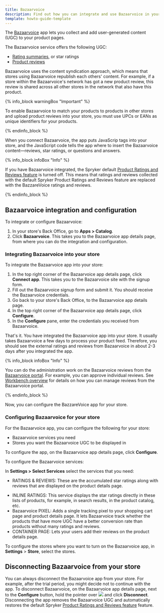 ```yaml
---
title: Bazaarvoice
description: Find out how you can integrate and use Bazaarvoice in your Spryker shop
template: howto-guide-template
---
```


The [Bazaarvoice](https://www.bazaarvoice.com/) app lets you collect and add user-generated content (UGC) to your product pages. 

The Bazaarvoice service offers the following UGC: 

- [Rating summaries](https://knowledge.bazaarvoice.com/wp-content/conversations/en_US/Display/display_integration.html#rating-summary), or star ratings
- [Product reviews](https://knowledge.bazaarvoice.com/wp-content/conversations/en_US/Display/display_integration.html#reviews)  
<!---- [Questions and answers](https://knowledge.bazaarvoice.com/wp-content/conversations/en_US/Display/display_integration.html#questions--answers)-->

Bazaarvoice uses the content syndication approach, which means that stores using Bazaarvoice republish each others' content. For example, if a store within the Bazaarvoice's network has got a new product review, this review is shared across all other stores in the network that also have this product.

{% info_block warningBox "Important" %}

To enable Bazaarvoice to match your products to products in other stores and upload product reviews into your store, you must use UPCs or EANs as unique identifiers for your products.

{% endinfo_block %}

When you connect Bazaarvoice, the app puts JavaScrip tags into your store, and the JavaScript code tells the app where to insert the Bazaarvoice content—reviews, star ratings, or questions and answers.

{% info_block infoBox "Info" %}

If you have Bazaarvoice integrated, the Spryker default [Product Ratings and Reviews feature](/docs/scos/user/features/{{site.version}}/product-rating-and-reviews-feature-overview.html) is turned off. This means that ratings and reviews collected with the default Spryker Product Ratings and Reviews feature are replaced with the BazzareVoice ratings and reviews.

{% endinfo_block %}

## Bazaarvoice integration and configuration

To integrate or configure Bazaarvoice:

1. In your store's Back Office, go to **Apps > Catalog**.
2. Click **Bazaarvoice**.
   This takes you to the Bazaarvoice app details page, from where you can do the integration and configuration.

### Integrating Bazaarvoice into your store

To integrate the Bazaarvoice app into your store:

1. In the top right corner of the Bazaarvoice app details page, click **Connect app**.
   This takes you to the Bazaarvoice site with the signup form.
2. Fill out the Bazaarvoice signup form and submit it.
   You should receive the Bazaarvoice credentials.
3. Go back to your store's Back Office, to the Bazaarvoice app details page.
4. In the top right corner of the Bazaarvoice app details page, click **Configure**.
5. In the **Configure** pane, enter the credentials you received from Bazaarvoice.

That's it. You have integrated the Bazaarvoice app into your store. It usually takes Bazaarvoice a few days to process your product feed. Therefore, you should see the external ratings and reviews from Bazaarvoice in about 2-3 days after you integrated the app.

{% info_block infoBox "Info" %}

You can do the administration work on the Bazaarvoice reviews from the [Bazaarvoice portal](https://portal.bazaarvoice.com/signin). For example, you can approve individual reviews. See [Workbench overview](https://knowledge.bazaarvoice.com/wp-content/brandedge-pro-wb/en_US/basics/workbench_overview.html#log-in-to-workbench) for details on how you can manage reviews from the Bazaarvoice portal.

{% endinfo_block %}

Now, you can configure the BazzareVoice app for your store.

### Configuring Bazaarvoice for your store

For the Bazaarvoice app, you can configure the following for your store:
- Bazaarvoice services you need
- Stores you want the Bazaarvoice UGC to be displayed in

To configure the app, on the Bazaarvoice app details page, click **Configure**.

To configure the Bazaarvoice services:

In **Settings > Select Services** select the services that you need:
   - RATINGS & REVIEWS: These are the accumulated star ratings along with reviews that are displayed on the product details page.
   <!---- QUESTIONS & ANSWERS:--> 
   - INLINE RATINGS: This service displays the star ratings directly in these lists of products, for example, in search results, in the product catalog, etc.
   - Bazaarvoice PIXEL: Adds a single tracking pixel to your shopping cart page and product details page. It lets Bazaarvoice track whether the products that have more UGC have a better conversion rate than products without many ratings and reviews.
   - CONTAINER PAGE: Lets your users add their reviews on the product details page.

To configure the stores where you want to turn on the Bazaarvoice app, in **Settings** > **Store**, select the stores.

## Disconnecting Bazaarvoice from your store
You can always disconnect the Bazaarvoice app from your store. For example, after the trial period, you might decide not to continue with the app. 
To disconnect Bazaarvoice, on the Bazaarvoice app details page, next to the **Configure** button, hold the pointer over <span class="inline-img"><img src="https://spryker.s3.eu-central-1.amazonaws.com/docs/aop/user/apps/bazzarvoice/disconnect-button.png"></span> and click **Disconnect**. Disconnecting the app removes the Bazaarvoice UGC and automatically restores the default Spryker [Product Ratings and Reviews feature](/docs/scos/user/features/{{site.version}}/product-rating-and-reviews-feature-overview.html) feature.
